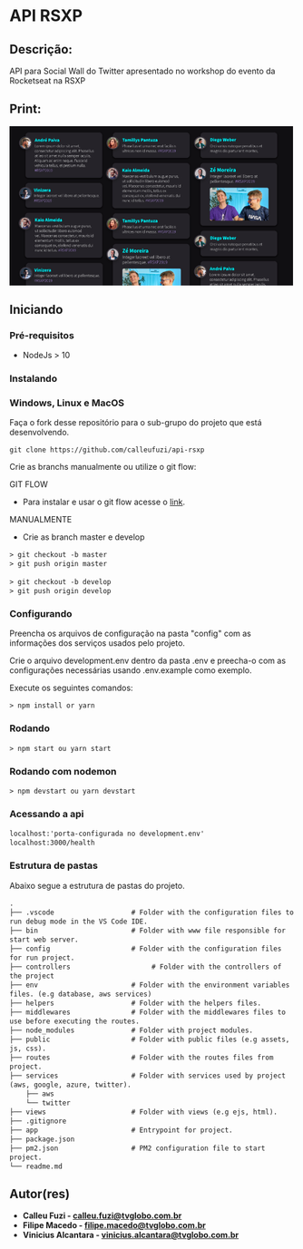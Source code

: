 # API RSXP

## Descrição:
API para Social Wall do Twitter apresentado no workshop do evento da Rocketseat na RSXP

## Print:
<img src="./print-social-wall.png" alt="Print do Sistema" width=500 style="display:block">

## Iniciando

### Pré-requisitos

- NodeJs > 10

### Instalando

### Windows, Linux e MacOS

Faça o fork desse repositório para o sub-grupo do projeto que está desenvolvendo.

```
git clone https://github.com/calleufuzi/api-rsxp
```

Crie as branchs manualmente ou utilize o git flow:

GIT FLOW
 - Para instalar e usar o git flow acesse o [link](https://danielkummer.github.io/git-flow-cheatsheet/index.pt_BR.html).


MANUALMENTE
- Crie as branch master e develop
```
> git checkout -b master
> git push origin master

> git checkout -b develop
> git push origin develop
```

### Configurando
Preencha os arquivos de configuração na pasta "config" com as informações dos serviços usados pelo projeto.

Crie o arquivo development.env dentro da pasta .env e preecha-o com as configurações necessárias usando .env.example como exemplo.

Execute os seguintes comandos:
```
> npm install or yarn
```

### Rodando
```
> npm start ou yarn start
```

### Rodando com nodemon
```
> npm devstart ou yarn devstart
```

### Acessando a api
```
localhost:'porta-configurada no development.env'
localhost:3000/health
```

### Estrutura de pastas

Abaixo segue a estrutura de pastas do projeto.

    .
    ├── .vscode                   # Folder with the configuration files to run debug mode in the VS Code IDE.
    ├── bin                       # Folder with www file responsible for start web server.
    ├── config                    # Folder with the configuration files for run project.
    ├── controllers                    # Folder with the controllers of the project
    ├── env                       # Folder with the environment variables files. (e.g database, aws services)
    ├── helpers                   # Folder with the helpers files.
    ├── middlewares               # Folder with the middlewares files to use before executing the routes.
    ├── node_modules              # Folder with project modules.
    ├── public                    # Folder with public files (e.g assets, js, css).
    ├── routes                    # Folder with the routes files from project.
    ├── services                  # Folder with services used by project (aws, google, azure, twitter).
        ├── aws
        └── twitter
    ├── views                     # Folder with views (e.g ejs, html).
    ├── .gitignore
    ├── app                       # Entrypoint for project.
    ├── package.json
    ├── pm2.json                  # PM2 configuration file to start project.
    └── readme.md


## Autor(res)

* **Calleu Fuzi - calleu.fuzi@tvglobo.com.br**
* **Filipe Macedo - filipe.macedo@tvglobo.com.br**
* **Vinicius Alcantara - vinicius.alcantara@tvglobo.com.br**

